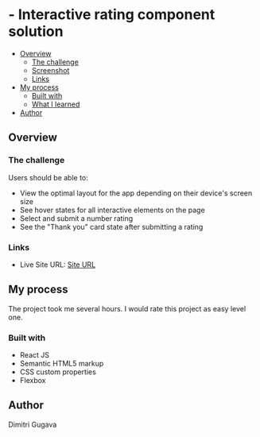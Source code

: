 # - Interactive rating component solution


- [Overview](#overview)
  - [The challenge](#the-challenge)
  - [Screenshot](#screenshot)
  - [Links](#links)
- [My process](#my-process)
  - [Built with](#built-with)
  - [What I learned](#what-i-learned)
- [Author](#author)

## Overview

### The challenge

Users should be able to:

- View the optimal layout for the app depending on their device's screen size
- See hover states for all interactive elements on the page
- Select and submit a number rating
- See the "Thank you" card state after submitting a rating



### Links

- Live Site URL: [Site URL](https://interactive-rating-component-lilac-three.vercel.app/)

## My process
The project took me several hours. I would rate this project as easy level one. 
### Built with
- React JS
- Semantic HTML5 markup
- CSS custom properties
- Flexbox



## Author
Dimitri Gugava

